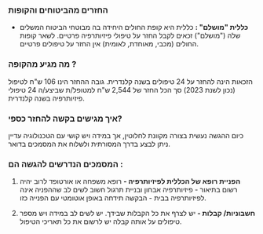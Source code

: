 ### החזרים מהביטוחים והקופות
- **כללית "מושלם" :**
כללית היא קופת החולים היחידה בה מבוטחי הביטוח המשלים שלה  ("מושלם") זכאים לקבל החזר על טיפולי פיזיותרפיה פרטיים. 
לשאר קופות החולים (מכבי, מאוחדת, לאומית) אין החזר על טיפולים פרטיים.

### מה מגיע מהקופה ?
הזכאות הינה להחזר על 24 טיפולים בשנה קלנדרית. 
גובה ההחזר הינו 106 ש"ח לטיפול (נכון לשנת 2023) 
סך הכל החזר של 2,544 ש"ח למטופל/ת שביצע/ה 24 טיפולי פיזיותרפיה בשנה קלנדרית.

### איך מגישים בקשה להחזר כספי?
כיום ההגשה נעשית בצורה מקוונת לחלוטין, אך במידה ויש קושי עם הטכנולוגיה עדיין ניתן לבצע בדרך המסורתית ולשלוח את המסמכים בדואר. 

### המסמכים הנדרשים להגשה הם : 
1.	**הפניית רופא של הכללית לפיזיותרפיה -** רופא משפחה או אורטופד
לרוב יהיה רשום בתיאור - פיזיותרפיה אבחון ובניית תרגול חשוב לשים לב שההפניה אינה לפיזיותרפיה בבית - הבקשה תידחה באופן אוטומטי עם הפנייה כזו.

2.	**חשבוניות/ קבלות -** יש לצרף את כל הקבלות שבידך.
יש לשים לב במידה ויש מספר טיפולים על אותה קבלה יש לרשום את כל תאריכי הטיפול.
